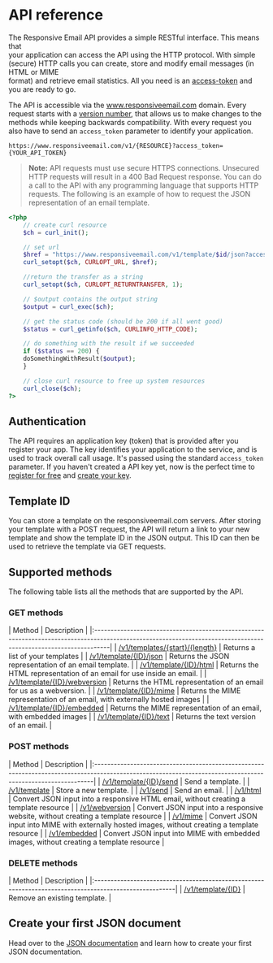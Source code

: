 # API reference
The Responsive Email API provides a simple RESTful interface. This means that  
your application can access the API using the HTTP protocol. With simple (secure) 
HTTP calls you can create, store and modify email messages (in HTML or MIME  
format) and retrieve email statistics. All you need is an 
[access-token](/app/#/admin/api-access) and you are ready to go. 

The API is accessible via the www.responsiveemail.com domain. Every request 
starts with a [version number](api/versions), 
that allows us to make changes to the methods while keeping backwards 
compatibility. With every request you also have to send an `access_token` 
parameter to identify your application.

```
https://www.responsiveemail.com/v1/{RESOURCE}?access_token={YOUR_API_TOKEN}
```

> **Note:** API requests must use secure HTTPS connections. Unsecured HTTP 
requests will result in a 400 Bad Request response. You can do a call to the API 
with any programming language that supports HTTP requests. The following is an 
example of how to request the JSON representation of an email template.

```php
<?php
	// create curl resource
	$ch = curl_init();

	// set url
	$href = "https://www.responsiveemail.com/v1/template/$id/json?access_token=$token";
	curl_setopt($ch, CURLOPT_URL, $href);

	//return the transfer as a string
	curl_setopt($ch, CURLOPT_RETURNTRANSFER, 1);

	// $output contains the output string
	$output = curl_exec($ch);

	// get the status code (should be 200 if all went good)
	$status = curl_getinfo($ch, CURLINFO_HTTP_CODE);

	// do something with the result if we succeeded
	if ($status == 200) {
	doSomethingWithResult($output);
	}

	// close curl resource to free up system resources
	curl_close($ch);
?>
```

## Authentication
The API requires an application key (token) that is provided after you register 
your app. The key identifies your application to the service, and is used to 
track overall call usage. It's passed using the standard `access_token` parameter. 
If you haven't created a API key yet, now is the perfect time to 
[register for free](/app/#/menu/register "register for free") 
and [create your key](/app/#/admin/responsive-api "create your key").

## Template ID
You can store a template on the responsiveemail.com servers. After storing your 
template with a POST request, the API will return a link to your new template 
and show the template ID in the JSON output. This ID can then be used to 
retrieve the template via GET requests.

## Supported methods
The following table lists all the methods that are supported by the API.

### GET methods

| Method | Description                                                                                                                                             |
|:-----------------------------------------------------------------------------------------------------------------------------------------------------------------|
| [/v1/templates/{start}/{length}](api/get-templates/) | Returns a list of your templates                                           |
| [/v1/template/{ID}/json](api/get-template-json) | Returns the JSON representation of an email template.                           |
| [/v1/template/{ID}/html](api/get-template-html) | Returns the HTML representation of an email for use inside an email.            |
| [/v1/template/{ID}/webversion](api/get-template-webversion) | Returns the HTML representation of an email for us as a webversion. |
| [/v1/template/{ID}/mime](api/get-template-mime) | Returns the MIME representation of an email, with externally hosted images      |
| [/v1/template/{ID}/embedded](api/get-template-embedded) | Returns the MIME representation of an email, with embedded images       |
| [/v1/template/{ID}/text](api/get-template-text) | Returns the text version of an email.                                           |

### POST methods

| Method | Description                                                                                                                                        |
|:------------------------------------------------------------------------------------------------------------------------------------------------------------|
| [/v1/template/{ID}/send](api/post-template-send) | Send a template.                                                                    |
| [/v1/template](api/post-template) | Store a new template.                                                                    |
| [/v1/send](api/post-send) | Send an email.                                                                    |
| [/v1/html](api/post-html) | Convert JSON input into a responsive HTML email, without creating a template resource            |
| [/v1/webversion](api/post-webversion) | Convert JSON input into a responsive website, without creating a template resource   |
| [/v1/mime](api/post-mime) | Convert JSON input into MIME with externally hosted images, without creating a template resource |
| [/v1/embedded](api/post-embedded) | Convert JSON input into MIME with embedded images, without creating a template resource  |

### DELETE methods

| Method | Description                                                                                   |
|:-------------------------------------------------------------------------------------------------------|
| [/v1/template/{ID}](api/delete-template) | Remove an existing template. |

## Create your first JSON document
Head over to the [JSON documentation](json/introduction "JSON documentation") and learn how to create your first JSON documentation.

